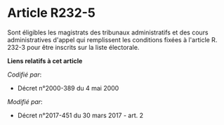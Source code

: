 # Article R232-5

Sont éligibles les magistrats des tribunaux administratifs et des cours administratives d'appel qui remplissent les
conditions fixées à l'article R. 232-3 pour être inscrits sur la liste électorale.

**Liens relatifs à cet article**

_Codifié par_:

  - Décret n°2000-389 du 4 mai 2000

_Modifié par_:

  - Décret n°2017-451 du 30 mars 2017 - art. 2
